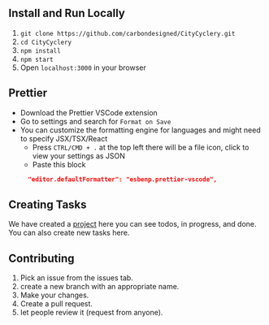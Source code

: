 ## Install and Run Locally

1. `git clone https://github.com/carbondesigned/CityCyclery.git`
2. `cd CityCyclery`
3. `npm install`
4. `npm start`
5. Open `localhost:3000` in your browser

## Prettier

- Download the Prettier VSCode extension
- Go to settings and search for `Format on Save`
- You can customize the formatting engine for languages and might need to specify JSX/TSX/React
  - Press `CTRL/CMD + .` at the top left there will be a file icon, click to view your settings as JSON
  - Paste this block
  ```json
    "editor.defaultFormatter": "esbenp.prettier-vscode",
  ```

## Creating Tasks

We have created a [project](https://github.com/users/carbondesigned/projects/2) here you can see todos, in progress, and done. You can also create new tasks here.

## Contributing

1. Pick an issue from the issues tab.
2. create a new branch with an appropriate name.
3. Make your changes.
4. Create a pull request.
5. let people review it (request from anyone).
